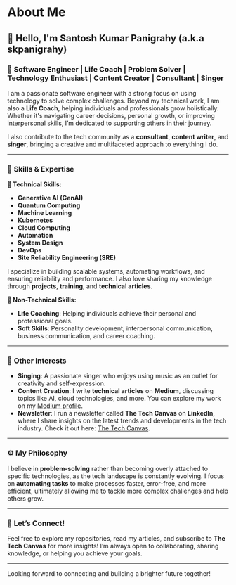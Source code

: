 # About Me

## 👋 Hello, I'm Santosh Kumar Panigrahy (a.k.a **skpanigrahy**)

### 🚀 **Software Engineer** | **Life Coach** | **Problem Solver** | **Technology Enthusiast** | **Content Creator** | **Consultant** | **Singer**

I am a passionate software engineer with a strong focus on using technology to solve complex challenges. Beyond my technical work, I am also a **Life Coach**, helping individuals and professionals grow holistically. Whether it's navigating career decisions, personal growth, or improving interpersonal skills, I’m dedicated to supporting others in their journey.

I also contribute to the tech community as a **consultant**, **content writer**, and **singer**, bringing a creative and multifaceted approach to everything I do.

---

### 🌱 **Skills & Expertise**

**🔧 Technical Skills:**
- **Generative AI (GenAI)**
- **Quantum Computing**
- **Machine Learning**
- **Kubernetes**
- **Cloud Computing**
- **Automation**
- **System Design**
- **DevOps**
- **Site Reliability Engineering (SRE)**

I specialize in building scalable systems, automating workflows, and ensuring reliability and performance. I also love sharing my knowledge through **projects**, **training**, and **technical articles**.

**💬 Non-Technical Skills:**
- **Life Coaching**: Helping individuals achieve their personal and professional goals.
- **Soft Skills**: Personality development, interpersonal communication, business communication, and career coaching.

---

### 🎤 **Other Interests**

- **Singing**: A passionate singer who enjoys using music as an outlet for creativity and self-expression.
- **Content Creation**: I write **technical articles** on **Medium**, discussing topics like AI, cloud technologies, and more. You can explore my work on my [Medium profile](https://medium.com/@god_bunu).
- **Newsletter**: I run a newsletter called **The Tech Canvas** on **LinkedIn**, where I share insights on the latest trends and developments in the tech industry. Check it out here: [The Tech Canvas](https://www.linkedin.com/newsletters/7250032802820210689/).

---

### ⚙️ **My Philosophy**

I believe in **problem-solving** rather than becoming overly attached to specific technologies, as the tech landscape is constantly evolving. I focus on **automating tasks** to make processes faster, error-free, and more efficient, ultimately allowing me to tackle more complex challenges and help others grow.

---

### 🌟 **Let’s Connect!**

Feel free to explore my repositories, read my articles, and subscribe to **The Tech Canvas** for more insights! I’m always open to collaborating, sharing knowledge, or helping you achieve your goals.

---

Looking forward to connecting and building a brighter future together!
